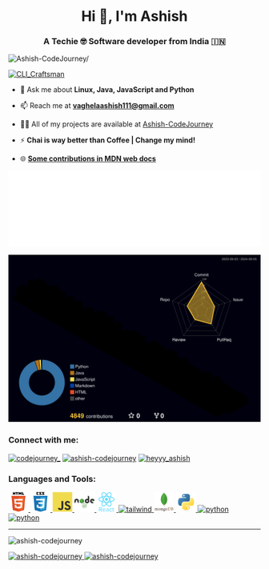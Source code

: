 
<h1 align="center">Hi 👋, I'm Ashish</h1>

<h3 align="center">A Techie 🤓 Software developer from India 🇮🇳</h3>
<p align="left"> <img src=https://komarev.com/ghpvc/?username=Ashish-CodeJourney alt=Ashish-CodeJourney/> </p>

<p align="left"> <a href="https://twitter.com/codejourney_" target="blank"><img src="https://img.shields.io/twitter/follow/codejourney_?logo=twitter&style=for-the-badge" alt="CLI_Craftsman" /></a> </p>

- 💬 Ask me about **Linux, Java, JavaScript and Python**

- 📫 Reach me at **vaghelaashish111@gmail.com**

- 👨‍💻 All of my projects are available at [Ashish-CodeJourney](https://ashishcodejourney.vercel.app)

- ⚡ **Chai is way better than Coffee | Change my mind!**

- 🌐 [**Some contributions in MDN web docs**](https://github.com/mdn/content/pulls?q=is%3Apr+is%3Amerged+author%3AAshish-CodeJourney)

![Terminal Command](assets/terminal.svg)


![svg](https://raw.githubusercontent.com/Ashish-CodeJourney/Ashish-CodeJourney/master/profile-3d-contrib/profile-night-rainbow.svg)


<h3 align="left">Connect with me:</h3>
<p align="left">
<a href="https://twitter.com/codejourney_" target="blank"><img align="center" src="https://cdn.jsdelivr.net/npm/simple-icons@3.0.1/icons/twitter.svg" alt="codejourney_" height="30" width="40" /></a>
<a href="https://linkedin.com/in/ashish-codejourney" target="blank"><img align="center" src="https://cdn.jsdelivr.net/npm/simple-icons@3.0.1/icons/linkedin.svg" alt="ashish-codejourney" height="30" width="40" /></a>
<a href="https://instagram.com/heyyy_ashish" target="blank"><img align="center" src="https://cdn.jsdelivr.net/npm/simple-icons@3.0.1/icons/instagram.svg" alt="heyyy_ashish" height="30" width="40" /></a>
</p>

<h3 align="left">Languages and Tools:</h3>
<p align="left">
    <a href="https://www.w3.org/html/" target="_blank"> <img src="https://raw.githubusercontent.com/devicons/devicon/master/icons/html5/html5-original-wordmark.svg" alt="html5" width="40" height="40"/> </a>
    <a href="https://www.w3schools.com/css/" target="_blank"> <img src="https://raw.githubusercontent.com/devicons/devicon/master/icons/css3/css3-original-wordmark.svg" alt="css3" width="40" height="40"/> </a>
    <a href="https://developer.mozilla.org/en-US/docs/Web/JavaScript" target="_blank"> <img src="https://raw.githubusercontent.com/devicons/devicon/master/icons/javascript/javascript-original.svg" alt="javascript" width="40" height="40"/> </a>
    <a href="https://nodejs.org" target="_blank"> <img src="https://raw.githubusercontent.com/devicons/devicon/master/icons/nodejs/nodejs-original-wordmark.svg" alt="nodejs" width="40" height="40"/> </a>
    <a href="https://reactjs.org/" target="_blank"> <img src="https://raw.githubusercontent.com/devicons/devicon/master/icons/react/react-original-wordmark.svg" alt="react" width="40" height="40"/> </a>
    <a href="https://tailwindcss.com/" target="_blank"> <img src="https://www.vectorlogo.zone/logos/tailwindcss/tailwindcss-icon.svg" alt="tailwind" width="40" height="40"/> </a>
    <a href="https://www.mongodb.com/" target="_blank"> <img src="https://raw.githubusercontent.com/devicons/devicon/master/icons/mongodb/mongodb-original-wordmark.svg" alt="mongodb" width="40" height="40"/> </a>
    <a href="https://www.python.org" target="_blank"> <img src="https://raw.githubusercontent.com/devicons/devicon/master/icons/python/python-original.svg" alt="python" width="40" height="40"/> </a>
    <a href="https://www.java.com/"> <img src="https://brandslogos.com/wp-content/uploads/images/large/java-logo-1.png" alt="python" width="40" height="40"/> </a>
    <a href="https://spring.io/"> <img src="https://image.pngaaa.com/500/2459500-small.png" alt="python" width="40" height="40"/> </a>

-----------------------------------------------------------------------------------------------------------------------------------------------------------------------------------------------------------------------------------------------------
    
<p align="left"> <img src="https://github-readme-stats.vercel.app/api/top-langs?username=ashish-codejourney&show_icons=true&locale=en&layout=compact" alt="ashish-codejourney" /> </p>

<p align="left">
  <a href="https://www.credly.com/badges/c203200e-ba86-49c2-801a-65b503dcb69d/public_url">
    <img src="https://images.credly.com/size/340x340/images/73e4a58b-a8ef-41a3-a7db-9183dd269882/image.png" alt="ashish-codejourney" width="150" height="150" />
  </a>

  <a href="https://ti-user-certificates.s3.amazonaws.com/ae62dcd7-abdc-4e90-a570-83eccba49043/5819416a-0b3c-4e22-8dfb-220ccdf644ac-ashish-vaghela-9cf8fc50-58af-4735-9058-32bfdd9097b3-certificate.pdf">
    <img src="https://images.credly.com/images/6096167c-91fd-4e74-bc85-d2100672fef7/image.png" alt="ashish-codejourney" width="150" height="150" />
  </a>
</p>
